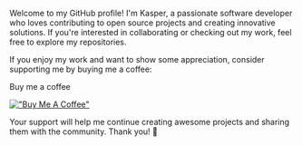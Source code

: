 Welcome to my GitHub profile! I'm Kasper, a passionate software developer who loves contributing to open source projects and creating innovative solutions. If you're interested in collaborating or checking out my work, feel free to explore my repositories.

If you enjoy my work and want to show some appreciation, consider supporting me by buying me a coffee:

Buy me a coffee

[!["Buy Me A Coffee"](https://www.buymeacoffee.com/assets/img/custom_images/orange_img.png)](https://www.buymeacoffee.com/busiju)

Your support will help me continue creating awesome projects and sharing them with the community. Thank you! 🙌
